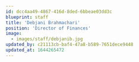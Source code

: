 ```yaml
---
id: dcc4aa49-4867-416d-8ded-6bbeae03dd3c
blueprint: staff
title: 'Debjani Brahmachari'
position: 'Director of Finances'
image:
  - images/staff/debjanib.jpg
updated_by: c21113cb-baf4-47a8-b589-7651dece9448
updated_at: 1644265472
---
```


